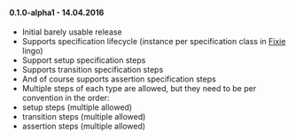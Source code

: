 #### 0.1.0-alpha1 - 14.04.2016
* Initial barely usable release
* Supports specification lifecycle (instance per specification class in [Fixie](https://github.com/fixie "Fixie") lingo)
* Support setup specification steps
* Supports transition specification steps
* And of course supports assertion specification steps
* Multiple steps of each type are allowed, but they need to be per convention in the order:
 * setup steps (multiple allowed)
 * transition steps (multiple allowed)
 * assertion steps (multiple allowed)
